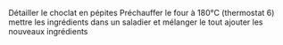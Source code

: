 Détailler le choclat en pépites
Préchauffer le four à 180°C (thermostat 6)
mettre les ingrédients dans un saladier et mélanger le tout
ajouter les nouveaux ingrédients